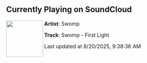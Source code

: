 ## Currently Playing on SoundCloud

[<img align="left" width="100" src="https://i1.sndcdn.com/artworks-V3Yz52ye2JZXyFlx-yGmyzw-t500x500.png">](https://soundcloud.com/wormhole-music-group/swomp-first-light)

**Artist**: Swomp 

**Track**: Swomp - First Light

Last updated at 8/20/2025, 9:38:36 AM
